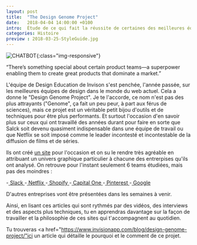 ```yaml
---
layout: post
title:  "The Design Genome Project"
date:   2018-04-04 14:00:00 +0100
intro:  Étude de ce qui fait la réussite de certaines des meilleures équipes de design du monde
categories: Histoire
preview : 2018-03-25-StyleGuide.jpg
---
```


![CHATBOT](../../../../../assets/images/2018-03-25-StyleGuide.jpg){:class="img-responsive"}

“There’s something special about certain product teams—a superpower enabling them to create great products that dominate a market.”

L'équipe de Design Education de Invison s'est penchée, l'année passée, sur les meilleures équipes de design dans le monde du web actuel. Cela a donne le "Design Genome Project". Je te l'accorde, ce nom n'est pas des plus attrayants ("Genome", ça fait un peu peur, à part aux férus de sciences), mais ce projet est un véritable petit bijou d'outils et de techniques pour être plus performants.
Et surtout l'occasion d'en savoir plus sur ceux qui ont travaillé des années durant pour faire en sorte que Salck soit devenu quasiment indispensable dans une équipe de travail ou que Netflix se soit imposé comme le leader incontesté et incontestable de la diffusion de films et de séries.

Ils ont créé <a href="https://www.invisionapp.com/enterprise/design-genome/">un site</a> pour l'occasion et on su le rendre très agréable en attribuant un univers graphique particulier à chacune des entrerpises qu'ils ont analysé. On retrouve pour l'instant seulement 6 teams étudiées, mais pas des moindres :

  -<a href="https://www.invisionapp.com/enterprise/design-genome/report/slack"> Slack </a>
  -<a href="https://www.invisionapp.com/enterprise/design-genome/report/netflix"> Netflix </a>
  -<a href="https://www.invisionapp.com/enterprise/design-genome/report/shopify"> Shopify </a>
  -<a href="https://www.invisionapp.com/enterprise/design-genome/report/capital-one"> Capital One </a>
  -<a href="https://www.invisionapp.com/enterprise/design-genome/report/pinterest"> Pinterest </a>
  -<a href="https://www.invisionapp.com/enterprise/design-genome/report/google"> Google </a>

D'autres entreprises vont être présentées dans les semaines à venir.   

Ainsi, en lisant ces articles qui sont rythmés par des vidéos, des interviews et des aspects plus techniques, tu en apprendras davantage sur la façon de travailler et la philosophie de ces sites qui t'accompagnent au quotidien.

Tu trouveras <a href="https://www.invisionapp.com/blog/design-genome-project/"ici</a> un article qui détaille le pourquoi et le comment de ce projet.
